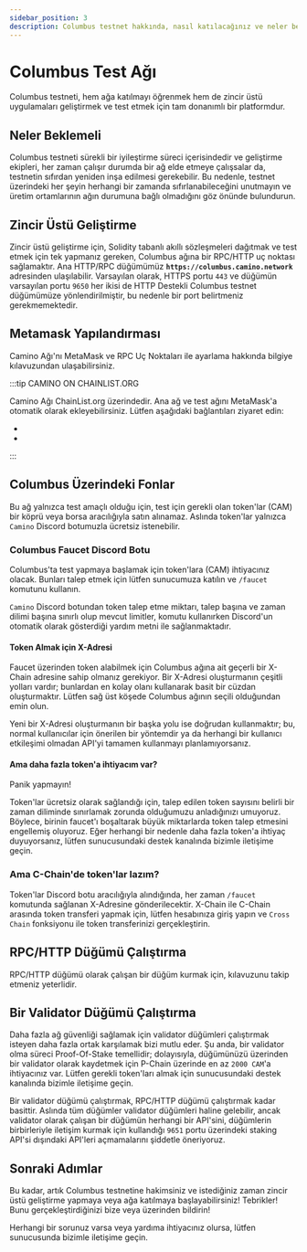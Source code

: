 ```yaml
---
sidebar_position: 3
description: Columbus testnet hakkında, nasıl katılacağınız ve neler bekleyeceğiniz.
---
```


# Columbus Test Ağı

Columbus testneti, hem ağa katılmayı öğrenmek hem de zincir üstü uygulamaları geliştirmek ve test etmek için tam donanımlı bir platformdur.

## Neler Beklemeli

Columbus testneti sürekli bir iyileştirme süreci içerisindedir ve geliştirme ekipleri, her zaman çalışır durumda bir ağ elde etmeye çalışsalar da, testnetin sıfırdan yeniden inşa edilmesi gerekebilir. Bu nedenle, testnet üzerindeki her şeyin herhangi bir zamanda sıfırlanabileceğini unutmayın ve üretim ortamlarının ağın durumuna bağlı olmadığını göz önünde bulundurun.

## Zincir Üstü Geliştirme

Zincir üstü geliştirme için, Solidity tabanlı akıllı sözleşmeleri dağıtmak ve test etmek için tek yapmanız gereken, Columbus ağına bir RPC/HTTP uç noktası sağlamaktır. Ana HTTP/RPC düğümümüz **`https://columbus.camino.network`** adresinden ulaşılabilir. Varsayılan olarak, HTTPS portu `443` ve düğümün varsayılan portu `9650` her ikisi de HTTP Destekli Columbus testnet düğümümüze yönlendirilmiştir, bu nedenle bir port belirtmeniz gerekmemektedir.

## Metamask Yapılandırması

Camino Ağı'nı MetaMask ve RPC Uç Noktaları ile ayarlama hakkında bilgiye  kılavuzundan ulaşabilirsiniz.

:::tip CAMINO ON CHAINLIST.ORG

Camino Ağı ChainList.org üzerindedir. Ana ağ ve test ağını MetaMask'a otomatik olarak ekleyebilirsiniz. Lütfen aşağıdaki bağlantıları ziyaret edin:

- 
- 

:::

## Columbus Üzerindeki Fonlar

Bu ağ yalnızca test amaçlı olduğu için, test için gerekli olan token'lar (CAM) bir köprü veya borsa aracılığıyla satın alınamaz. Aslında token'lar yalnızca `Camino` Discord botumuzla ücretsiz istenebilir.

### Columbus Faucet Discord Botu

Columbus'ta test yapmaya başlamak için token'lara (CAM) ihtiyacınız olacak. Bunları talep etmek için lütfen  sunucumuza katılın ve `/faucet  ` komutunu kullanın.

`Camino` Discord botundan token talep etme miktarı, talep başına ve zaman dilimi başına sınırlı olup mevcut limitler, komutu kullanırken Discord'un otomatik olarak gösterdiği yardım metni ile sağlanmaktadır.

#### Token Almak için X-Adresi

Faucet üzerinden token alabilmek için Columbus ağına ait geçerli bir X-Chain adresine sahip olmanız gerekiyor. Bir X-Adresi oluşturmanın çeşitli yolları vardır; bunlardan en kolay olanı  kullanarak basit bir cüzdan oluşturmaktır. Lütfen sağ üst köşede Columbus ağının seçili olduğundan emin olun.

Yeni bir X-Adresi oluşturmanın bir başka yolu ise doğrudan  kullanmaktır; bu, normal kullanıcılar için önerilen bir yöntemdir ya da herhangi bir kullanıcı etkileşimi olmadan API'yi tamamen kullanmayı planlamıyorsanız.

#### Ama daha fazla token'a ihtiyacım var?

Panik yapmayın!

Token'lar ücretsiz olarak sağlandığı için, talep edilen token sayısını belirli bir zaman diliminde sınırlamak zorunda olduğumuzu anladığınızı umuyoruz. Böylece, birinin faucet'ı boşaltarak büyük miktarlarda token talep etmesini engellemiş oluyoruz. Eğer herhangi bir nedenle daha fazla token'a ihtiyaç duyuyorsanız, lütfen  sunucusundaki destek kanalında bizimle iletişime geçin.

### Ama C-Chain'de token'lar lazım?

Token'lar Discord botu aracılığıyla alındığında, her zaman `/faucet` komutunda sağlanan X-Adresine gönderilecektir. X-Chain ile C-Chain arasında token transferi yapmak için, lütfen  hesabınıza giriş yapın ve `Cross Chain` fonksiyonu ile token transferinizi gerçekleştirin.

## RPC/HTTP Düğümü Çalıştırma

RPC/HTTP düğümü olarak çalışan bir düğüm kurmak için,  kılavuzunu takip etmeniz yeterlidir.

## Bir Validator Düğümü Çalıştırma

Daha fazla ağ güvenliği sağlamak için validator düğümleri çalıştırmak isteyen daha fazla ortak karşılamak bizi mutlu eder. Şu anda, bir validator olma süreci Proof-Of-Stake temellidir; dolayısıyla, düğümünüzü  üzerinden bir validator olarak kaydetmek için P-Chain üzerinde en az `2000 CAM`'a ihtiyacınız var. Lütfen gerekli token'ları almak için  sunucusundaki destek kanalında bizimle iletişime geçin.

Bir validator düğümü çalıştırmak, RPC/HTTP düğümü çalıştırmak kadar basittir. Aslında tüm düğümler validator düğümleri haline gelebilir, ancak validator olarak çalışan bir düğümün herhangi bir API'sini, düğümlerin birbirleriyle iletişim kurmak için kullandığı `9651` portu üzerindeki staking API'si dışındaki API'leri açmamalarını şiddetle öneriyoruz.

## Sonraki Adımlar

Bu kadar, artık Columbus testnetine hakimsiniz ve istediğiniz zaman zincir üstü geliştirme yapmaya veya ağa katılmaya başlayabilirsiniz! Tebrikler! Bunu gerçekleştirdiğinizi bize  veya  üzerinden bildirin!

Herhangi bir sorunuz varsa veya yardıma ihtiyacınız olursa, lütfen  sunucusunda bizimle iletişime geçin.